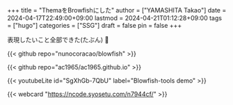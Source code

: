 +++
title = "ThemaをBrowfishにした"
author = ["YAMASHITA Takao"]
date = 2024-04-17T22:49:00+09:00
lastmod = 2024-04-21T01:12:28+09:00
tags = ["hugo"]
categories = ["SSG"]
draft = false
pin = false
+++

表現したいこと全部できた(たぶん) 🤫

{{< github repo="nunocoracao/blowfish" >}}

{{< github repo="ac1965/ac1965.github.io" >}}

{{< youtubeLite id="SgXhGb-7QbU" label="Blowfish-tools demo" >}}

{{< webcard "https://ncode.syosetu.com/n7944cf/" >}}
